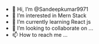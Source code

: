 - 👋 Hi, I’m @Sandeepkumar9971
- 👀 I’m interested in Mern Stack
- 🌱 I’m currently learning React js
- 💞️ I’m looking to collaborate on ...
- 📫 How to reach me ...

<!---
Sandeepkumar9971/Sandeepkumar9971 is a ✨ special ✨ repository because its `README.md` (this file) appears on your GitHub profile.
You can click the Preview link to take a look at your changes.
--->
